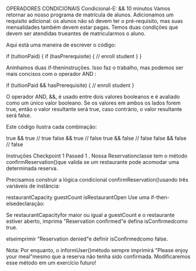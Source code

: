 OPERADORES CONDICIONAIS
Condicional-E: &&
10 minutos
Vamos retornar ao nosso programa de matrícula de alunos. Adicionamos um requisito adicional: os alunos não só devem ter o pré-requisito, mas suas mensalidades também devem estar pagas. Temos duas condições que devem ser atendidas trueantes de matricularmos o aluno.

Aqui está uma maneira de escrever o código:

if (tuitionPaid) {
  if (hasPrerequisite) {
    // enroll student
  }
}

Aninhamos duas if-theninstruções. Isso faz o trabalho, mas podemos ser mais concisos com o operador AND :

if (tuitionPaid && hasPrerequisite) {
  // enroll student
}

O operador AND, &&, é usado entre dois valores booleanos e é avaliado como um único valor booleano. Se os valores em ambos os lados forem true, então o valor resultante será true, caso contrário, o valor resultante será false.

Este código ilustra cada combinação:

true && true
// true
false && true
// false
true && false
// false
false && false
// false

Instruções
Checkpoint 1 Passed
1 .
Nossa Reservationclasse tem o método confirmReservation()que valida se um restaurante pode acomodar uma determinada reserva.

Precisamos construir a lógica condicional confirmReservation()usando três variáveis ​​de instância:

restaurantCapacity
guestCount
isRestaurantOpen
Use uma if-then-elsedeclaração:

Se restaurantCapacityfor maior ou igual a guestCount e o restaurante estiver aberto, imprima "Reservation confirmed"e defina isConfirmedcomo true.

elseimprimir "Reservation denied"e definir isConfirmedcomo false.

Nota: Por enquanto, o informUser()método sempre imprimirá "Please enjoy your meal"mesmo que a reserva não tenha sido confirmada. Modificaremos esse método em um exercício futuro!
